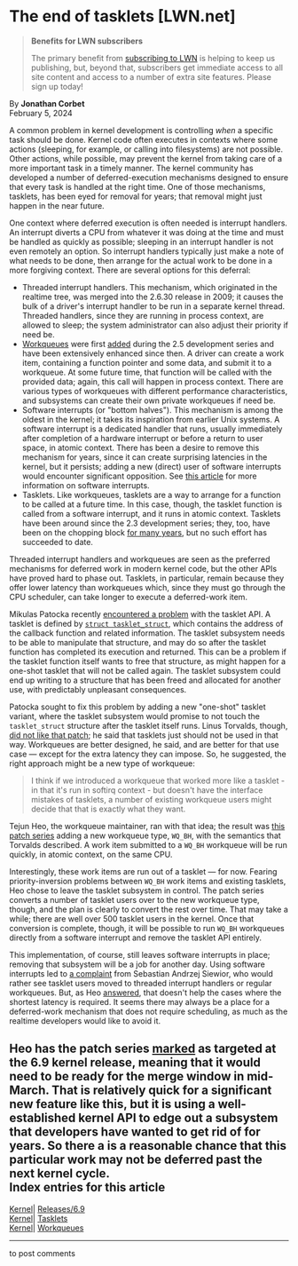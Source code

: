 # The end of tasklets [LWN.net]

> **Benefits for LWN subscribers**
> 
> The primary benefit from [subscribing to LWN](/Promo/nst-nag5/subscribe) is helping to keep us publishing, but, beyond that, subscribers get immediate access to all site content and access to a number of extra site features. Please sign up today! 

By **Jonathan Corbet**  
February 5, 2024 

A common problem in kernel development is controlling _when_ a specific task should be done. Kernel code often executes in contexts where some actions (sleeping, for example, or calling into filesystems) are not possible. Other actions, while possible, may prevent the kernel from taking care of a more important task in a timely manner. The kernel community has developed a number of deferred-execution mechanisms designed to ensure that every task is handled at the right time. One of those mechanisms, tasklets, has been eyed for removal for years; that removal might just happen in the near future. 

One context where deferred execution is often needed is interrupt handlers. An interrupt diverts a CPU from whatever it was doing at the time and must be handled as quickly as possible; sleeping in an interrupt handler is not even remotely an option. So interrupt handlers typically just make a note of what needs to be done, then arrange for the actual work to be done in a more forgiving context. There are several options for this deferral: 

  * Threaded interrupt handlers. This mechanism, which originated in the realtime tree, was merged into the 2.6.30 release in 2009; it causes the bulk of a driver's interrupt handler to be run in a separate kernel thread. Threaded handlers, since they are running in process context, are allowed to sleep; the system administrator can also adjust their priority if need be. 
  * [Workqueues](https://docs.kernel.org/core-api/workqueue.html) were first [added](/Articles/23634/) during the 2.5 development series and have been extensively enhanced since then. A driver can create a work item, containing a function pointer and some data, and submit it to a workqueue. At some future time, that function will be called with the provided data; again, this call will happen in process context. There are various types of workqueues with different performance characteristics, and subsystems can create their own private workqueues if need be. 
  * Software interrupts (or "bottom halves"). This mechanism is among the oldest in the kernel; it takes its inspiration from earlier Unix systems. A software interrupt is a dedicated handler that runs, usually immediately after completion of a hardware interrupt or before a return to user space, in atomic context. There has been a desire to remove this mechanism for years, since it can create surprising latencies in the kernel, but it persists; adding a new (direct) user of software interrupts would encounter significant opposition. See [this article](/Articles/779738/) for more information on software interrupts. 
  * Tasklets. Like workqueues, tasklets are a way to arrange for a function to be called at a future time. In this case, though, the tasklet function is called from a software interrupt, and it runs in atomic context. Tasklets have been around since the 2.3 development series; they, too, have been on the chopping block [for many years](/Articles/239633/), but no such effort has succeeded to date. 



Threaded interrupt handlers and workqueues are seen as the preferred mechanisms for deferred work in modern kernel code, but the other APIs have proved hard to phase out. Tasklets, in particular, remain because they offer lower latency than workqueues which, since they must go through the CPU scheduler, can take longer to execute a deferred-work item. 

Mikulas Patocka recently [encountered a problem](/ml/linux-kernel/82b964f0-c2c8-a2c6-5b1f-f3145dc2c8e5@redhat.com/) with the tasklet API. A tasklet is defined by [`struct tasklet_struct`](https://elixir.bootlin.com/linux/v6.7.2/source/include/linux/interrupt.h#L619), which contains the address of the callback function and related information. The tasklet subsystem needs to be able to manipulate that structure, and may do so after the tasklet function has completed its execution and returned. This can be a problem if the tasklet function itself wants to free that structure, as might happen for a one-shot tasklet that will not be called again. The tasklet subsystem could end up writing to a structure that has been freed and allocated for another use, with predictably unpleasant consequences. 

Patocka sought to fix this problem by adding a new "one-shot" tasklet variant, where the tasklet subsystem would promise to not touch the `tasklet_struct` structure after the tasklet itself runs. Linus Torvalds, though, [did not like that patch](/ml/linux-kernel/CAHk-=wjDW53w4-YcSmgKC5RruiRLHmJ1sXeYdp_ZgVoBw=5byA@mail.gmail.com/); he said that tasklets just should not be used in that way. Workqueues are better designed, he said, and are better for that use case — except for the extra latency they can impose. So, he suggested, the right approach might be a new type of workqueue: 

> I think if we introduced a workqueue that worked more like a tasklet - in that it's run in softirq context - but doesn't have the interface mistakes of tasklets, a number of existing workqueue users might decide that that is exactly what they want. 

Tejun Heo, the workqueue maintainer, ran with that idea; the result was [this patch series](/ml/linux-kernel/20240130091300.2968534-1-tj@kernel.org/) adding a new workqueue type, `WQ_BH`, with the semantics that Torvalds described. A work item submitted to a `WQ_BH` workqueue will be run quickly, in atomic context, on the same CPU. 

Interestingly, these work items are run out of a tasklet — for now. Fearing priority-inversion problems between `WQ_BH` work items and existing tasklets, Heo chose to leave the tasklet subsystem in control. The patch series converts a number of tasklet users over to the new workqueue type, though, and the plan is clearly to convert the rest over time. That may take a while; there are well over 500 tasklet users in the kernel. Once that conversion is complete, though, it will be possible to run `WQ_BH` workqueues directly from a software interrupt and remove the tasklet API entirely. 

This implementation, of course, still leaves software interrupts in place; removing that subsystem will be a job for another day. Using software interrupts led to [a complaint](/ml/linux-kernel/20240130102011.rX9Qjnp1@linutronix.de/) from Sebastian Andrzej Siewior, who would rather see tasklet users moved to threaded interrupt handlers or regular workqueues. But, as Heo [answered](/ml/linux-kernel/ZbkayGEYJNJx3ohw@slm.duckdns.org/), that doesn't help the cases where the shortest latency is required. It seems there may always be a place for a deferred-work mechanism that does not require scheduling, as much as the realtime developers would like to avoid it. 

Heo has the patch series [marked](/ml/linux-kernel/ZcACvVz83QFuSLR6@slm.duckdns.org/) as targeted at the 6.9 kernel release, meaning that it would need to be ready for the merge window in mid-March. That is relatively quick for a significant new feature like this, but it is using a well-established kernel API to edge out a subsystem that developers have wanted to get rid of for years. So there a is a reasonable chance that this particular work may not be deferred past the next kernel cycle.  
Index entries for this article  
---  
[Kernel](/Kernel/Index)| [Releases/6.9](/Kernel/Index#Releases-6.9)  
[Kernel](/Kernel/Index)| [Tasklets](/Kernel/Index#Tasklets)  
[Kernel](/Kernel/Index)| [Workqueues](/Kernel/Index#Workqueues)  
  


* * *

to post comments 
